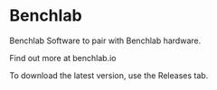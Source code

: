 # Benchlab
Benchlab Software to pair with Benchlab hardware.

Find out more at benchlab.io

To download the latest version, use the Releases tab.
